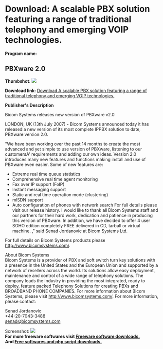 # Download: A scalable PBX solution featuring a range of traditional telephony and emerging VOIP technologies.

**Program name:**

## PBXware 2.0

  
**Thumbshot:** ![](http://www.freewarefiles.com/screenshot/pbxsoho_md.gif)   
  
**Download link:** [Download A scalable PBX solution featuring a range of traditional telephony and emerging VOIP technologies.](http://freesoftwares.boysofts.com/PBXware_program_27763.html)  
  


**Publisher's Description**  
  


Bicom Systems releases new version of PBXware v2.0 

LONDON, UK (13th July 2007) - Bicom Systems announced today it has released a new version of its most complete IPPBX solution to date, PBXware version 2.0.

"We have been working over the past 14 months to create the most advanced and yet simple to use version of PBXware, listening to our customersA' requirements and adding our own ideas. Version 2.0 introduces many new features and functions making install and use of PBXware even easier. Some of new features are:

  * Extreme real time queue statistics 
  * Comprehensive real time agent monitoring 
  * Fax over IP support (FoIP) 
  * Instant messaging support 
  * Static and real time operation mode (clustering) 
  * mISDN support 
  * Auto configuration of phones with network search 
For full details please visit our release history. I would like to thank all Bicom Systems staff and our partners for their hard work, dedication and patience in producing this version of PBXware. In addition, we have decided to offer 4 user SOHO edition completely FREE delivered in CD, tarball or virtual machine. ," said Senad Jordanovic at Bicom Systems Ltd. 

For full details on Bicom Systems products please http://www.bicomsystems.com/.

About Bicom Systems  
Bicom Systems is a provider of PBX and soft switch turn key solutions with a presence in the United States and the European Union and supported by a network of resellers across the world. Its solutions allow easy deployment, maintenance and control of a wide range of telephony solutions. The company leads the industry in providing the most integrated, ready to deploy, feature packed Telephony Solutions for creating PBXs and BROADBAND PHONE COMPANIES. For more information about Bicom Systems, please visit http://www.bicomsystems.com/. For more information, please contact:

Senad Jordanovic  
+44-20-7043-3488  
senad@bicomsystems.com

  
  
Screenshot: ![](http://www.freewarefiles.com/screenshot/pbxsoho.gif)   
**For more freeware softwares visit [Freeware software downloads.](http://freesoftwares.boysofts.com/)**   
**And [Free softwares and php script downloads.](http://www.boysofts.com/)**
